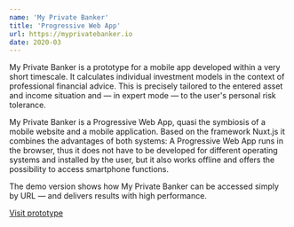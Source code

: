 ```yaml
---
name: 'My Private Banker'
title: 'Progressive Web App'
url: https://myprivatebanker.io
date: 2020-03
---
```

My Private Banker is a prototype for a mobile app developed within a very short timescale. It calculates individual investment models in the context of professional financial advice. This is precisely tailored to the entered asset and income situation and — in expert mode — to the user's personal risk tolerance.

My Private Banker is a <span class="code">Progressive Web App</span>, quasi the symbiosis of a mobile website and a mobile application. Based on the framework <span class="code">Nuxt.js</span> it combines the advantages of both systems: A Progressive Web App runs in the browser, thus it does not have to be developed for different operating systems and installed by the user, but it also works offline and offers the possibility to access smartphone functions.

The demo version shows how My Private Banker can be accessed simply by URL — and delivers results with high performance.

[Visit prototype](https://myprivatebanker.io/)
